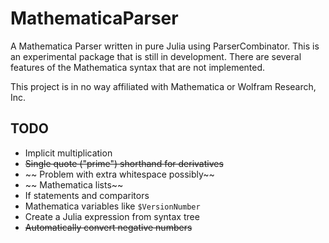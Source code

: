 # MathematicaParser

A Mathematica Parser written in pure Julia using ParserCombinator. This is an
experimental package that is still in development. There are several features
of the Mathematica syntax that are not implemented. 

This project is in no way affiliated with Mathematica or Wolfram Research, Inc.

## TODO
  - Implicit multiplication
  - ~~Single quote ("prime") shorthand for derivatives~~ 
  - ~~ Problem with extra whitespace possibly~~ 
  - ~~ Mathematica lists~~ 
  - If statements and comparitors 
  - Mathematica variables like `$VersionNumber`
  - Create a Julia expression from syntax tree
  - ~~Automatically convert negative numbers~~
